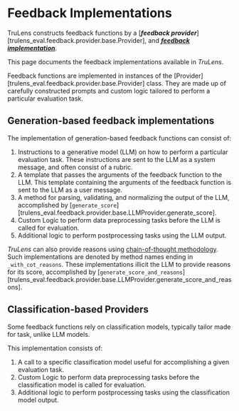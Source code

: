 # Feedback Implementations

TruLens constructs feedback functions by a [**_feedback provider_**][trulens_eval.feedback.provider.base.Provider], and [**_feedback implementation_**](../feedback_implementations/index.md).

This page documents the feedback implementations available in _TruLens_.

Feedback functions are implemented in instances of the [Provider][trulens_eval.feedback.provider.base.Provider] class. They are made up of carefully constructed prompts and custom logic tailored to perform a particular evaluation task.

## Generation-based feedback implementations

The implementation of generation-based feedback functions can consist of:

1. Instructions to a generative model (LLM) on how to perform a particular evaluation task. These instructions are sent to the LLM as a system message, and often consist of a rubric.
2. A template that passes the arguments of the feedback function to the LLM. This template containing the arguments of the feedback function is sent to the LLM as a user message.
3. A method for parsing, validating, and normalizing the output of the LLM, accomplished by [`generate_score`][trulens_eval.feedback.provider.base.LLMProvider.generate_score].
4. Custom Logic to perform data preprocessing tasks before the LLM is called for evaluation.
5. Additional logic to perform postprocessing tasks using the LLM output.

_TruLens_ can also provide reasons using [chain-of-thought methodology](https://arxiv.org/abs/2201.11903). Such implementations are denoted by method names ending in `_with_cot_reasons`. These implementations illicit the LLM to provide reasons for its score, accomplished by [`generate_score_and_reasons`][trulens_eval.feedback.provider.base.LLMProvider.generate_score_and_reasons].

## Classification-based Providers

Some feedback functions rely on classification models, typically tailor made for task, unlike LLM models.

This implementation consists of:

1. A call to a specific classification model useful for accomplishing a given evaluation task.
2. Custom Logic to perform data preprocessing tasks before the classification model is called for evaluation.
3. Additional logic to perform postprocessing tasks using the classification model output.
